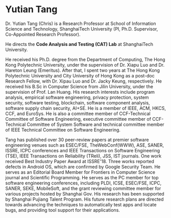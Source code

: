 # Yutian Tang

Dr. Yutian Tang (Chris) is a Research Professor at School of Information Science and Technology, ShanghaiTech University (PI, Ph.D. Supervisor, Co-Appointed Research Professor). 

He directs the **Code Analysis and Testing (CAT) Lab** at ShanghaiTech University. 

He received his Ph.D. degree from the Department of Computing, The Hong Kong Polytechnic University, under the supervision of Dr. Xiapu Luo and Dr. Hareton Leung (Emeritus). 
After that, I spent two years at The Hong Kong Polytechnic University and City University of Hong Kong as a post-doc Research Fellow, with Dr. Xipau Luo and Dr. Jacky Keung, respectively.
He received his B.Sc in Computer Science from Jilin University, under the supervision of Prof. Lan Huang. 
His research interests include program analysis, empirical software engineering, privacy protection, system security, software testing, blockchain, software component analysis, software supply chain security, AI+SE. 
He is a member of IEEE, ACM, HKCS, CCF, and EuroSys. 
He is also a committee member of CCF-Technical Committee of Software Engineering, executive committee member of CCF-Technical Committee of System Software and technical committee member of IEEE Technical Committee on Software Engineering.

Tang has published over 30 peer-review papers at premier software engineering venues such as ESEC/FSE, TheWebConf(WWW), ASE, SANER, ISSRE, ICPC conferences and IEEE Transactions on Software Engineering (TSE), IEEE Transactions on Reliability (TReli), JSS, IST journals. One work received Best Industry Paper Award at ISSRE'18. Three works reported defects in Android OS, which are confirmed by Google Security Team. 
He serves as an Editorial Board Member for Frontiers in Computer Science journal and Scientific Programming. 
He serves as the PC member for top software engineering conferences, including PLDI, ICSE, ESEC/FSE, ICPC, SANER, SEKE, MobileSoft, and the grant reviewing committee member for various projects hosted by Shanghai Gov. 
His research has been supported by Shanghai Pujiang Talent Program. His future research plans are directed towards advancing the techniques to automatically test apps and locate bugs, and providing tool support for their applications.
